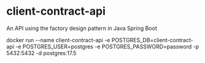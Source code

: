 # client-contract-api
An API using the factory design pattern in Java Spring Boot

docker run --name client-contract-api -e POSTGRES_DB=client-contract-api -e POSTGRES_USER=postgres -e POSTGRES_PASSWORD=password -p 5432:5432 -d postgres:17.5